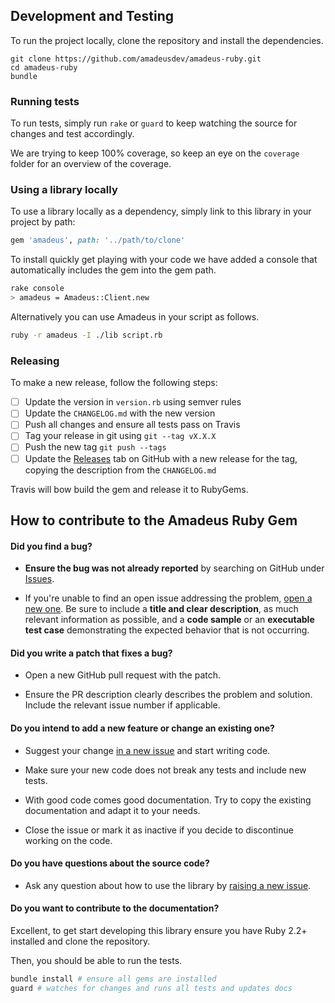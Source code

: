 ## Development and Testing

To run the project locally, clone the repository and install the dependencies.

```
git clone https://github.com/amadeusdev/amadeus-ruby.git
cd amadeus-ruby
bundle
```

### Running tests

To run tests, simply run `rake` or `guard` to keep watching the source for changes and test accordingly.

We are trying to keep 100% coverage, so keep an eye on the `coverage` folder for an overview of the coverage.

### Using a library locally

To use a library locally as a dependency, simply link to this library in your project by path:

```ruby
gem 'amadeus', path: '../path/to/clone'
```

To install quickly get playing with your code we have added a console that automatically includes the gem into the gem path.

```sh
rake console
> amadeus = Amadeus::Client.new
```

Alternatively you can use Amadeus in your script as follows.

```sh
ruby -r amadeus -I ./lib script.rb
```

### Releasing

To make a new release, follow the following steps:

- [ ] Update the version in `version.rb` using semver rules
- [ ] Update the `CHANGELOG.md` with the new version
- [ ] Push all changes and ensure all tests pass on Travis
- [ ] Tag your release in git using `git --tag vX.X.X`
- [ ] Push the new tag `git push --tags`
- [ ] Update the [Releases](https://github.com/amadeus4dev/amadeus-ruby/releases) tab on GitHub with a new release for the tag, copying the description from the `CHANGELOG.md`

Travis will bow build the gem and release it to RubyGems.

## How to contribute to the Amadeus Ruby Gem

#### **Did you find a bug?**

* **Ensure the bug was not already reported** by searching on GitHub under [Issues](https://github.com/amadeusdev/amadeus-ruby/issues).

* If you're unable to find an open issue addressing the problem, [open a new one](https://github.com/amadeusdev/amadeus-ruby/issues/new). Be sure to include a **title and clear description**, as much relevant information as possible, and a **code sample** or an **executable test case** demonstrating the expected behavior that is not occurring.

#### **Did you write a patch that fixes a bug?**

* Open a new GitHub pull request with the patch.

* Ensure the PR description clearly describes the problem and solution. Include the relevant issue number if applicable.

#### **Do you intend to add a new feature or change an existing one?**

* Suggest your change [in a new issue](https://github.com/amadeusdev/amadeus-ruby/issues/new) and start writing code.

* Make sure your new code does not break any tests and include new tests.

* With good code comes good documentation. Try to copy the existing documentation and adapt it to your needs.

* Close the issue or mark it as inactive if you decide to discontinue working on the code.

#### **Do you have questions about the source code?**

* Ask any question about how to use the library by [raising a new issue](https://github.com/amadeusdev/amadeus-ruby/issues/new).

#### **Do you want to contribute to the documentation?**

Excellent, to get start developing this library ensure you have Ruby 2.2+ installed and clone the repository.

Then, you should be able to run the tests.

```sh
bundle install # ensure all gems are installed
guard # watches for changes and runs all tests and updates docs
```
